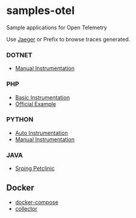 # samples-otel

Sample applications for Open Telemetry

Use [Jaeger](http://localhost:16686/search) or Prefix to browse traces generated.

### DOTNET

* [Manual Instrumentation](./samples-otel-dotnet-core/readme.md)

### PHP

* [Basic Instrumentation](./samples-otel-php/basic/readme.md)
* [Official Example](./samples-otel-php/otel-official-php-example/readme.md)

### PYTHON

* [Auto Instrumentation](./samples-otel-python/auto-instrumentation/readme.md)
* [Manual Instrumentation](./samples-otel-python/manual-instrumentation/readme.md)

### JAVA

* [Srping Petclinic](./samples-otel-java/spring-petclinic/readme.md)

## Docker

* [docker-compose](./docker/docker-compose.yaml)
* [collector](./docker/collector-gateway.yaml)